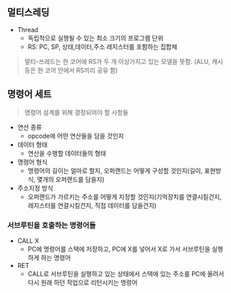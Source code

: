 ## 멀티스레딩
* Thread
  * 독립적으로 실행될 수 있는 최소 크기의 프로그램 단위
  * RS: PC, SP, 상태,데이터,주소 레지스터를 포함하는 집합체

> 멀티-쓰레드는 한 코어에 RS가 두 개 이상가지고 있는 모델을 뜻함. (ALU, 캐시 등은 한 코어 안에서 RS끼리 공유 함)

## 명령어 세트
> 명령어 설계를 위해 결정되어야 할 사항들

* 연산 종류
  * opcode에 어떤 연산들을 담을 것인지
* 데이터 형태
  * 연산을 수행할 데이터들의 형태
* 명령어 형식
  * 명령어의 길이는 얼마로 할지, 오퍼랜드는 어떻게 구성할 것인지(길이, 표현방식, 몇개의 오퍼랜드를 담을지)
* 주소지정 방식
  * 오퍼랜드가 가르키는 주소를 어떻게 지정할 것인지(기억장치를 연결시킬건지, 레지스터를 연결시킬건지, 직접 데이터를 담을건지)

### 서브루틴을 호출하는 명령어들
* CALL X
  * PC에 명령어를 스택에 저장하고, PC에 X를 넣어서 X로 가서 서브루틴을 실행하게 하는 명령어
* RET
  * CALL로 서브루틴을 실행하고 있는 상태에서 스택에 있는 주소를 PC에 올려서 다시 원래 하던 작업으로 리턴시키는 명령어